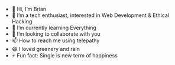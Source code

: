 - 👋 Hi, I’m Brian
- 👀 I’m a tech enthusiast, interested in Web Development & Ethical Hacking
- 🌱 I’m currently learning Everything
- 💞️ I’m looking to collaborate with you
- 📫 How to reach me using telepathy 
- 😄 I loved greenery and rain
- ⚡ Fun fact: Single is new term of happiness 

<!---
fbriansendoh/fbriansendoh is a ✨ special ✨ repository because its `README.md` (this file) appears on your GitHub profile.
You can click the Preview link to take a look at your changes.
--->
